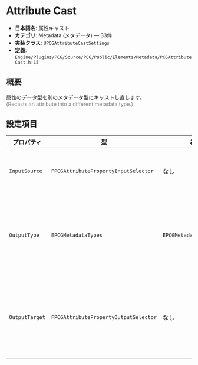 # Attribute Cast

- **日本語名**: 属性キャスト
- **カテゴリ**: Metadata (メタデータ) — 33件
- **実装クラス**: `UPCGAttributeCastSettings`
- **定義**: `Engine/Plugins/PCG/Source/PCG/Public/Elements/Metadata/PCGAttributeCast.h:15`

## 概要

属性のデータ型を別のメタデータ型にキャストし直します。<br><span style='color:gray'>(Recasts an attribute into a different metadata type.)</span>

## 設定項目


| プロパティ | 型 | 初期値 | 説明 |
| --- | --- | --- | --- |
| `InputSource` | `FPCGAttributePropertyInputSelector` | なし | 型変換を行う元の属性またはプロパティ。 |
| `OutputType` | `EPCGMetadataTypes` | `EPCGMetadataTypes::Float` | 出力するメタデータ型（Float、Int、String など）を指定します。 |
| `OutputTarget` | `FPCGAttributePropertyOutputSelector` | なし | 変換結果を書き込む属性。既存属性を上書きすることも新規作成も可能です。 |
